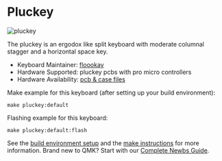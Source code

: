 # Pluckey

![pluckey](https://gist.githubusercontent.com/floookay/ea7313862e407c9b5aaea3d6ed3ce233/raw/1757078b1adf7ac4d51d74f445107bdb46e013a3/sandwich%2520angle.jpg)

The pluckey is an ergodox like split keyboard with moderate columnal stagger and a horizontal space key.

* Keyboard Maintainer: [floookay](https://github.com/floookay)
* Hardware Supported: pluckey pcbs with pro micro controllers
* Hardware Availability: [pcb &amp; case files](https://github.com/floookay/pluckey)

Make example for this keyboard (after setting up your build environment):

    make pluckey:default

Flashing example for this keyboard:

    make pluckey:default:flash

See the [build environment setup](https://docs.qmk.fm/#/getting_started_build_tools) and the [make instructions](https://docs.qmk.fm/#/getting_started_make_guide) for more information. Brand new to QMK? Start with our [Complete Newbs Guide](https://docs.qmk.fm/#/newbs).
